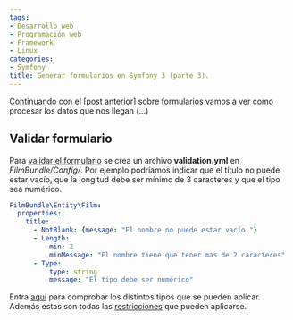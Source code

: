 ```yaml
---
tags:
- Desarrollo web
- Programación web
- Framework
- Linux
categories:
- Symfony
title: Generar formularios en Symfony 3 (parte 3).
---
```


Continuando con el [post anterior] sobre formularios vamos a ver como procesar los datos que nos llegan (...)

## Validar formulario

Para [validar el formulario](http://symfony.com/doc/current/validation.html) se crea un archivo **validation.yml** en *FilmBundle/Config/*. Por ejemplo podríamos indicar que el título no puede estar vacío, que la longitud debe ser mínimo de 3 caracteres y que el tipo sea numérico.

```yml
FilmBundle\Entity\Film:
  properties:
    title:
      - NotBlank: {message: "El nombre no puede estar vacío."}
      - Length:
          min: 2
          minMessage: "El nombre tiene que tener mas de 2 caracteres"
      - Type: 
          type: string
          message: "El tipo debe ser numérico"
```

Entra [aquí](http://symfony.com/doc/current/reference/constraints/Type.html#reference-constraint-type-type) para comprobar los distintos tipos que se pueden aplicar. Además estas son todas las [restricciones](http://symfony.com/doc/current/validation.html#basic-constraints) que pueden aplicarse. 

